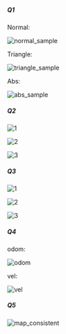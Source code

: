 ##### Q1

Normal:

![normal_sample](q1/normal_sample.png)

Triangle:

![triangle_sample](q1/triangle_sample.png)

Abs:

![abs_sample](q1/abs_sample.png)

##### Q2

![1](q2/1.png)

![2](q2/2.png)

![3](q2/3.png)

##### Q3

![1](q3/1.png)

![2](q3/2.png)

![3](q3/3.png)

##### Q4

odom:

![odom](q4/odom.png)

vel:

![vel](q4/vel.png)

##### Q5

![map_consistent](map_consistent.png)